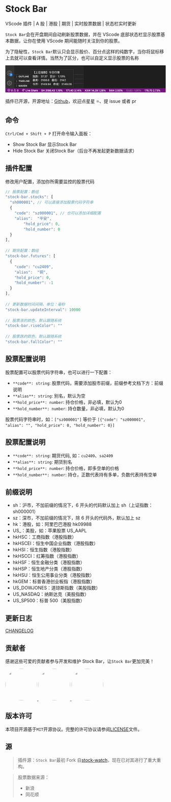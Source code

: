 # Stock Bar

VScode 插件 | A 股 | 港股 | 期货 | 实时股票数据 | 状态栏实时更新

`Stock Bar`会在开盘期间自动刷新股票数据，并在 VScode 底部状态栏显示股票基本数据，让你在使用 VScode 期间能随时关注到你的股票。

为了隐秘性，`Stock Bar`默认只会显示股价、百分点这样的纯数字，当你将鼠标移上去就可以查看详情。当然为了区分，也可以自定义显示股票的名称

![image](https://raw.githubusercontent.com/Chef5/stock-bar/main/stock-bar-plugin.png)

插件已开源，开源地址：[Github](https://github.com/Chef5/stock-bar)，欢迎点星星 ⭐️、提 issue 或者 pr

## 命令

`Ctrl/Cmd + Shift + P` 打开命令输入面板：

- Show Stock Bar 显示Stock Bar
- Hide Stock Bar 关闭Stock Bar（后台不再发起更新数据请求）

## 插件配置

修改用户配置，添加你所需要监控的股票代码

```js
// 股票配置：数组
"stock-bar.stocks": [
  "sh000001", // 可以直接添加股票代码字符串
  {
    "code": "sz000001", // 也可以添加详细配置
    "alias":  "平安",
		"hold_price": 0,
		"hold_number": 0
  }
],

// 期货配置：数组
"stock-bar.futures": [
  {
    "code": "cu2409",
    "alias":  "铜",
    "hold_price": 0,
    "hold_number": -1
  }
],

// 更新数据时间间隔，单位：毫秒
"stock-bar.updateInterval": 10000

// 股票涨的颜色，默认跟随系统
"stock-bar.riseColor": ""

// 股票跌的颜色，默认跟随系统
"stock-bar.fallColor": ""
```

## 股票配置说明

股票配置可以股票代码字符串，也可以进行一下配置：

- `**code**: string`: 股票代码，需要添加股市前缀，前缀参考文档下方：前缀说明
- `**alias**: string`: 别名，默认为空
- `**hold_price**: number`: 持仓价格，非必填，默认为0
- `**hold_number**: number`: 持仓数量，非必填，默认为0

股票代码字符串时，如：`["sz000001"]` 等价于 `[{"code": "sz000001", "alias": "", "hold_price": 0, "hold_number": 0}]`

## 股票配置说明

- `**code**: string`: 期货代码, 如：`cu2409`、`sa2409`
- `**alias**: string`: 期货别名
- `**hold_price**: number`: 持仓价格，即多空单的价格
- `**hold_number**: number`: 持仓，正数代表持有多单，负数代表持有空单


## 前缀说明

- sh：沪市，不加前缀的情况下，6 开头的代码默认加上 sh（上证指数：sh000001）
- sz：深市，不加前缀的情况下，除 6 开头的代码外，默认加上 sz
- hk：港股，如：阿里巴巴港股 hk09988
- US\_：美股，如：苹果股票 US_AAPL
- hkHSC：工商指数（港股指数）
- hkHSCEI：恒生中国企业指数（港股指数）
- hkHSI：恒生指数（港股指数）
- hkHSCCI：红筹指数（港股指数）
- hkHSF：恒生金融分类（港股指数）
- hkHSP：恒生地产分类（港股指数）
- hkHSU：恒生公用事业分类（港股指数）
- hkGEM：标普香港创业板指（港股指数）
- US_DOWJONES：道琼斯指数（美股指数）
- US_NASDAQ：纳斯达克（美股指数）
- US_SP500：标普 500（美股指数）

## 更新日志

[CHANGELOG](./CHANGELOG.md)

## 贡献者

感谢这些可爱的贡献者参与开发和维护 Stock Bar，让`Stock Bar`更加完美！

<p>
  <a href="https://github.com/arrebole">
		<img src="https://github.com/arrebole.png?size=100" width="100" height="100" style="border-radius: 50%;" />
	</a>
  <a href="https://github.com/Liudon">
		<img src="https://github.com/Liudon.png?size=100" width="100" height="100" style="border-radius: 50%;" />
	</a>
  <a href="https://github.com/weibobo">
		<img src="https://github.com/weibobo.png?size=100" width="100" height="100" style="border-radius: 50%;" />
	</a>
</p>

## 版本许可

本项目开源基于`MIT`开源协议。完整的许可协议请参阅[LICENSE](./LICENSE)文件。

## 源

> 插件源：`Stock Bar`最初 Fork 自[stock-watch](https://github.com/TDGarden/stock-watch)，现在已对其进行了重大重构。

> 股票数据来源：
>
> - 新浪
> - 同花顺
